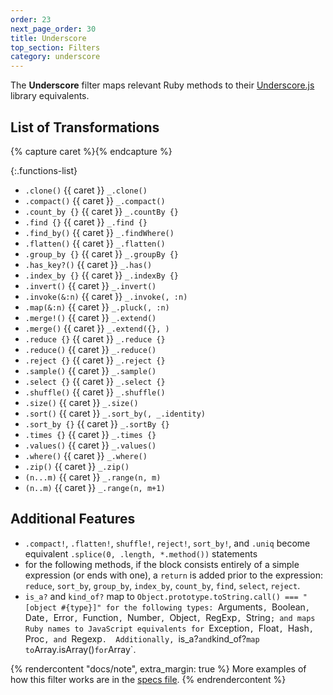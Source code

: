 ```yaml
---
order: 23
next_page_order: 30
title: Underscore
top_section: Filters
category: underscore
---
```


The **Underscore** filter maps relevant Ruby methods to their [Underscore.js](https://underscorejs.org) library equivalents.

## List of Transformations

{% capture caret %}<sl-icon name="caret-right-fill"></sl-icon>{% endcapture %}

{:.functions-list}
* `.clone()` {{ caret }} `_.clone()`
* `.compact()` {{ caret }} `_.compact()`
* `.count_by {}` {{ caret }} `_.countBy {}`
* `.find {}` {{ caret }} `_.find {}`
* `.find_by()` {{ caret }} `_.findWhere()`
* `.flatten()` {{ caret }} `_.flatten()`
* `.group_by {}` {{ caret }} `_.groupBy {}`
* `.has_key?()` {{ caret }} `_.has()`
* `.index_by {}` {{ caret }} `_.indexBy {}`
* `.invert()` {{ caret }} `_.invert()`
* `.invoke(&:n)` {{ caret }} `_.invoke(, :n)`
* `.map(&:n)` {{ caret }} `_.pluck(, :n)`
* `.merge!()` {{ caret }} `_.extend()`
* `.merge()` {{ caret }} `_.extend({}, )`
* `.reduce {}` {{ caret }} `_.reduce {}`
* `.reduce()` {{ caret }} `_.reduce()`
* `.reject {}` {{ caret }} `_.reject {}`
* `.sample()` {{ caret }} `_.sample()`
* `.select {}` {{ caret }} `_.select {}`
* `.shuffle()` {{ caret }} `_.shuffle()`
* `.size()` {{ caret }} `_.size()`
* `.sort()` {{ caret }} `_.sort_by(, _.identity)`
* `.sort_by {}` {{ caret }} `_.sortBy {}`
* `.times {}` {{ caret }} `_.times {}`
* `.values()` {{ caret }} `_.values()`
* `.where()` {{ caret }} `_.where()`
* `.zip()` {{ caret }} `_.zip()`
* `(n...m)` {{ caret }} `_.range(n, m)`
* `(n..m)` {{ caret }} `_.range(n, m+1)`

## Additional Features

* `.compact!`, `.flatten!`, `shuffle!`, `reject!`, `sort_by!`, and
  `.uniq` become equivalent `.splice(0, .length, *.method())` statements
* for the following methods, if the block consists entirely of a simple
  expression (or ends with one), a `return` is added prior to the
  expression: `reduce`, `sort_by`, `group_by`, `index_by`, `count_by`,
  `find`, `select`, `reject`.
* `is_a?` and `kind_of?` map to `Object.prototype.toString.call() ===
  "[object #{type}]" for the following types: `Arguments`, `Boolean`,
  `Date`, `Error`, `Function`, `Number`, `Object`, `RegExp`, `String`; and
  maps Ruby names to JavaScript equivalents for `Exception`, `Float`,
  `Hash`, `Proc`, and `Regexp`.  Additionally, `is_a?` and `kind_of?` map
  to `Array.isArray()` for `Array`.

{% rendercontent "docs/note", extra_margin: true %}
More examples of how this filter works are in the [specs file](https://github.com/ruby2js/ruby2js/blob/master/spec/underscore_spec.rb).
{% endrendercontent %}